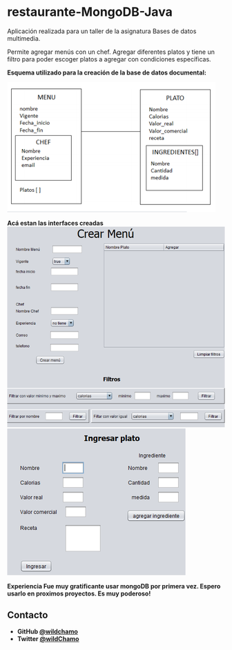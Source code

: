 # restaurante-MongoDB-Java
Aplicación realizada para un taller de la asignatura Bases de datos multimedia. 


Permite agregar menús con un chef. Agregar diferentes platos y tiene un filtro para poder escoger platos a agregar con condiciones específicas.

<b>Esquema utilizado para la creación de la base de datos documental:<b>

![screenshot](/img/modelo.png)

<b>Acá estan las interfaces creadas<b>
 <br>
  ![screenshot](/img/menu.png)
  ![screenshot](/img/platos.png)
  
<b>Experiencia <b> 
 Fue muy gratificante usar mongoDB por primera vez. Espero usarlo en proximos proyectos. Es muy poderoso!
  
  ## Contacto

- GitHub [@wildchamo](https://github.com/wildchamo)
- Twitter [@wildChamo](https://twitter.com/wildchamo)
